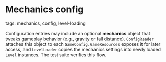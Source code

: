 # Mechanics config

tags: mechanics, config, level-loading

Configuration entries may include an optional **mechanics** object that tweaks gameplay behavior (e.g., gravity or fall distance). `ConfigReader` attaches this object to each `GameConfig`. `GameResources` exposes it for later access, and `LevelLoader` copies the mechanics settings into newly loaded `Level` instances. The test suite verifies this flow.
